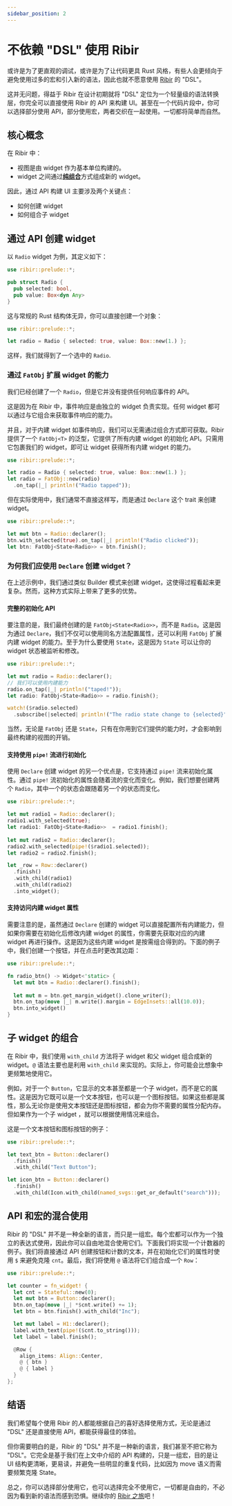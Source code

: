 ```yaml
---
sidebar_position: 2
---
```


# 不依赖 "DSL" 使用 Ribir


或许是为了更直观的调试，或许是为了让代码更具 Rust 风格，有些人会更倾向于避免使用过多的宏和引入新的语法，因此也就不愿意使用 [Ribir](https://github.com/RibirX/Ribir) 的 "DSL"。

这并无问题，得益于 Ribir 在设计初期就将 "DSL" 定位为一个轻量级的语法转换层，你完全可以直接使用 Ribir 的 API 来构建 UI。甚至在一个代码片段中，你可以选择部分使用 API，部分使用宏，两者交织在一起使用。一切都将简单而自然。

## 核心概念

在 Ribir 中：

- 视图是由 widget 作为基本单位构建的。
- widget 之间通过[**纯组合**](./widget_in_depth.md#纯组合)方式组成新的 widget。

因此，通过 API 构建 UI 主要涉及两个关键点：

- 如何创建 widget
- 如何组合子 widget

## 通过 API 创建 widget

以 `Radio`  widget 为例，其定义如下：

```rust
use ribir::prelude::*;

pub struct Radio {
  pub selected: bool,
  pub value: Box<dyn Any>
}
```

这与常规的 Rust 结构体无异，你可以直接创建一个对象：

```rust
use ribir::prelude::*;

let radio = Radio { selected: true, value: Box::new(1.) };
```

这样，我们就得到了一个选中的 `Radio`.

### 通过 `FatObj` 扩展 widget 的能力

我们已经创建了一个 `Radio`，但是它并没有提供任何响应事件的 API。

这是因为在 Ribir 中，事件响应是由独立的 widget 负责实现。任何 widget 都可以通过与它组合来获取事件响应的能力。

并且，对于内建 widget 如事件响应，我们可以无需通过组合方式即可获取。Ribir 提供了一个 `FatObj<T>` 的泛型，它提供了所有内建 widget 的初始化 API。只需用它包裹我们的 widget，即可让 widget 获得所有内建 widget 的能力。

```rust
use ribir::prelude::*;

let radio = Radio { selected: true, value: Box::new(1.) };
let radio = FatObj::new(radio)
  .on_tap(|_| println!("Radio tapped"));
```

但在实际使用中，我们通常不直接这样写，而是通过 `Declare` 这个 trait 来创建 widget。

```rust
use ribir::prelude::*;

let mut btn = Radio::declarer();
btn.with_selected(true).on_tap(|_| println!("Radio clicked"));
let btn: FatObj<State<Radio>> = btn.finish();
```

### 为何我们应使用 `Declare` 创建 widget？

在上述示例中，我们通过类似 Builder 模式来创建 widget，这使得过程看起来更复杂。然而，这种方式实际上带来了更多的优势。


#### 完整的初始化 API

要注意的是，我们最终创建的是 `FatObj<State<Radio>>`，而不是 `Radio`。这是因为通过 `Declare`，我们不仅可以使用同名方法配置属性，还可以利用 `FatObj` 扩展内建 widget 的能力。至于为什么要使用 `State`，这是因为 `State` 可以让你的 widget 状态被监听和修改。

```rust
use ribir::prelude::*;

let mut radio = Radio::declarer();
// 我们可以使用内建能力
radio.on_tap(|_| println!("taped!"));
let radio: FatObj<State<Radio>> = radio.finish();

watch!($radio.selected)
  .subscribe(|selected| println!("The radio state change to {selected}"));
```

当然，无论是 `FatObj` 还是 `State`，只有在你用到它们提供的能力时，才会影响到最终构建的视图的开销。

#### 支持使用 `pipe!` 流进行初始化

使用 `Declare` 创建 widget 的另一个优点是，它支持通过 `pipe!` 流来初始化属性。通过 `pipe!` 流初始化的属性会随着流的变化而变化。例如，我们想要创建两个 `Radio`，其中一个的状态会跟随着另一个的状态而变化。

```rust
use ribir::prelude::*;

let mut radio1 = Radio::declarer();
radio1.with_selected(true);
let radio1: FatObj<State<Radio>>  = radio1.finish();
  
let mut radio2 = Radio::declarer();
radio2.with_selected(pipe!($radio1.selected));
let radio2 = radio2.finish();

let _row = Row::declarer()
  .finish()
  .with_child(radio1)
  .with_child(radio2)
  .into_widget();
```

#### 支持访问内建 widget 属性

需要注意的是，虽然通过 `Declare` 创建的 widget 可以直接配置所有内建能力，但如果你需要在初始化后修改内建 widget 的属性，你需要先获取对应的内建 widget 再进行操作。这是因为这些内建 widget 是按需组合得到的。下面的例子中，我们创建一个按钮，并在点击时更改其边距：

```rust
use ribir::prelude::*;

fn radio_btn() -> Widget<'static> {
  let mut btn = Radio::declarer().finish();
  
  let mut m = btn.get_margin_widget().clone_writer();
  btn.on_tap(move |_| m.write().margin = EdgeInsets::all(10.0));
  btn.into_widget()
}
```

## 子 widget 的组合

在 Ribir 中，我们使用 `with_child` 方法将子 widget 和父 widget 组合成新的 widget。`@` 语法主要也是利用 `with_child` 来实现的。实际上，你可能会比想象中更频繁地使用它。

例如，对于一个 `Button`，它显示的文本甚至都是一个子 widget，而不是它的属性。这是因为它既可以是一个文本按钮，也可以是一个图标按钮。如果这些都是属性，那么无论你是使用文本按钮还是图标按钮，都会为你不需要的属性分配内存。但如果作为一个子 widget ，就可以根据使用情况来组合。

这是一个文本按钮和图标按钮的例子：

```rust
use ribir::prelude::*;

let text_btn = Button::declarer()
  .finish()
  .with_child("Text Button");

let icon_btn = Button::declarer()
  .finish()
  .with_child(Icon.with_child(named_svgs::get_or_default("search")));
```

## API 和宏的混合使用

Ribir 的 "DSL" 并不是一种全新的语言，而只是一组宏。每个宏都可以作为一个独立的表达式使用，因此你可以自由地混合使用它们。下面我们将实现一个计数器的例子。我们将直接通过 API 创建按钮和计数的文本，并在初始化它们的属性时使用 `$` 来避免克隆 `cnt`。最后，我们将使用 `@` 语法将它们组合成一个 `Row`：

```rust
use ribir::prelude::*;

let counter = fn_widget! {
  let cnt = Stateful::new(0);
  let mut btn = Button::declarer();
  btn.on_tap(move |_| *$cnt.write() += 1);
  let btn = btn.finish().with_child("Inc");

  let mut label = H1::declarer();
  label.with_text(pipe!($cnt.to_string()));
  let label = label.finish();

  @Row {
    align_items: Align::Center,
    @ { btn }
    @ { label }
  }
};
```

## 结语

我们希望每个使用 Ribir 的人都能根据自己的喜好选择使用方式，无论是通过 "DSL" 还是直接使用 API，都能获得最佳的体验。

但你需要明白的是，Ribir 的 "DSL" 并不是一种新的语言，我们甚至不把它称为 "DSL"。它完全是基于我们在上文中介绍的 API 构建的，只是一组宏，目的是让 UI 结构更清晰，更易读，并避免一些明显的重复代码，比如因为 move 语义而需要频繁克隆 State。

总之，你可以选择部分使用它，也可以选择完全不使用它，一切都是自由的，不必因为看到新的语法而感到恐惧。继续你的 [Ribir 之旅](../get_started/quick_start.md)吧！

